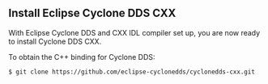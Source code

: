 ## Install Eclipse Cyclone DDS CXX

With Eclipse Cyclone DDS and CXX IDL compiler set up, you are now ready to install Cyclone DDS CXX.

To obtain the C++ binding for Cyclone DDS:

```
$ git clone https://github.com/eclipse-cyclonedds/cyclonedds-cxx.git
```

